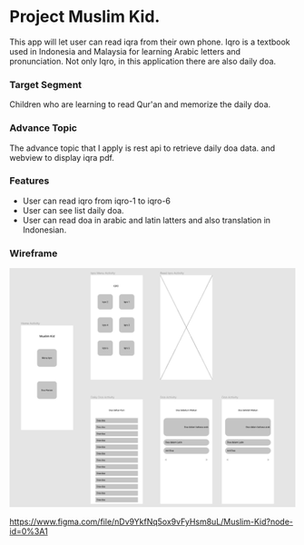 # Project Muslim Kid.

This app will let user can read iqra from their own phone. Iqro is a textbook used in Indonesia and Malaysia for learning Arabic letters and pronunciation. Not only Iqro, in this application there are also daily doa. 

### Target Segment
Children who are learning to read Qur'an and memorize the daily doa.

### Advance Topic
The advance topic that I apply is rest api to retrieve daily doa data. and webview to display iqra pdf. 

### Features
- User can read iqro from iqro-1 to iqro-6
- User can see list daily doa.
- User can read doa in arabic and latin latters and also translation in Indonesian.

### Wireframe

<p align="center">
<img src="./muslim-kid-wireframe.png" alt="wireframe muslim kid">
</p>

https://www.figma.com/file/nDv9YkfNq5ox9vFyHsm8uL/Muslim-Kid?node-id=0%3A1